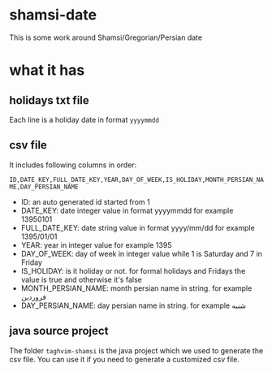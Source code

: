 # shamsi-date
This is some work around Shamsi/Gregorian/Persian date

# what it has
## holidays txt file
Each line is a holiday date in format `yyyymmdd`

## csv file
It includes following columns in order:

`ID,DATE_KEY,FULL_DATE_KEY,YEAR,DAY_OF_WEEK,IS_HOLIDAY,MONTH_PERSIAN_NAME,DAY_PERSIAN_NAME`

* ID: an auto generated id started from 1
* DATE_KEY: date integer value in format yyyymmdd for example 13950101
* FULL_DATE_KEY: date string value in format yyyy/mm/dd for example 1395/01/01
* YEAR: year in integer value for example 1395
* DAY_OF_WEEK: day of week in integer value while 1 is Saturday and 7 in Friday
* IS_HOLIDAY: is it holiday or not. for formal holidays and Fridays the value is true and otherwise it's false
* MONTH_PERSIAN_NAME: month persian name in string. for example فروردین
* DAY_PERSIAN_NAME: day persian name in string. for example شنبه

## java source project
The folder `taghvim-shamsi` is the java project which we used to generate the csv file. You can use it if you
need to generate a customized csv file.
